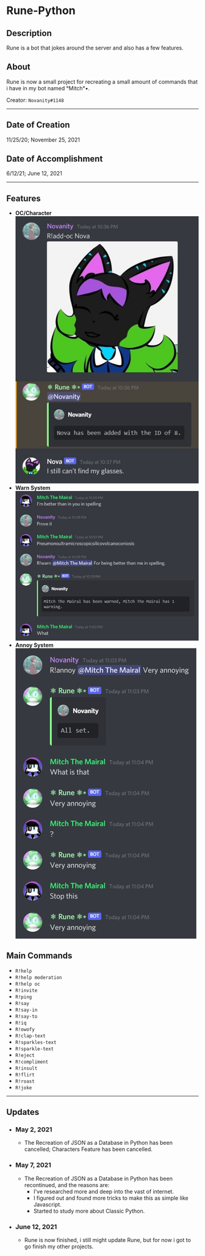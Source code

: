 # Rune-Python

## Description
Rune is a bot that jokes around the server and also has a few features.

## About
Rune is now a small project for recreating a small amount of commands that i have in my bot named °Mitch°•.

Creator: `Novanity#1148`

- - -

## Date of Creation
11/25/20; November 25, 2021

## Date of Accomplishment
6/12/21; June 12, 2021

- - -

## Features
* **OC/Character**
![OC/Character](./Assets/OC-Character.jpg)
* **Warn System**
![Warn System](./Assets/Warn_System.jpg)
* **Annoy System**
![Annoy System](./Assets/Annoy_System.jpg)

## Main Commands
* `R!help`
* `R!help moderation`
* `R!help oc`
* `R!invite`
* `R!ping`
* `R!say`
* `R!say-in`
* `R!say-to`
* `R!iq`
* `R!owofy`
* `R!clap-text`
* `R!sparkles-text`
* `R!sparkle-text`
* `R!eject`
* `R!compliment`
* `R!insult`
* `R!flirt`
* `R!roast`
* `R!joke`

- - -

## Updates

- ### May 2, 2021
    - The Recreation of JSON as a Database in Python has been cancelled; Characters Feature has been cancelled.

- ### May 7, 2021
    - The Recreation of JSON as a Database in Python has been recontinued, and the reasons are:
        - I've researched more and deep into the vast of internet.
        - I figured out and found more tricks to make this as simple like Javascript.
        - Started to study more about Classic Python.

- ### June 12, 2021
    - Rune is now finished, i still might update Rune, but for now i got to go finish my other projects.
